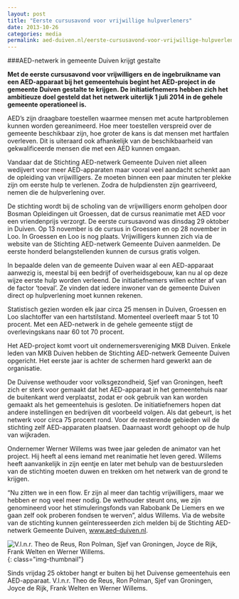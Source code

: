 ```yaml
---
layout: post
title: "Eerste cursusavond voor vrijwillige hulpverleners"
date: 2013-10-26
categories: media
permalink: aed-duiven.nl/eerste-cursusavond-voor-vrijwillige-hulpverleners
---
```

###AED-netwerk in gemeente Duiven krijgt gestalte

**Met de eerste cursusavond voor vrijwilligers en de ingebruikname van een AED-apparaat bij het gemeentehuis begint het  AED-project in de gemeente Duiven gestalte te krijgen. De initiatiefnemers hebben zich het ambitieuze doel gesteld dat het netwerk uiterlijk 1 juli 2014 in de gehele gemeente operationeel is.**

AED’s zijn draagbare toestellen waarmee mensen met acute hartproblemen kunnen worden gereanimeerd. Hoe meer toestellen verspreid over de gemeente beschikbaar zijn, hoe groter de kans is dat mensen met hartfalen overleven. Dit is uiteraard ook afhankelijk van de beschikbaarheid van gekwalificeerde mensen die met een AED kunnen omgaan.

Vandaar dat de Stichting AED-netwerk Gemeente Duiven niet alleen wedijvert voor meer AED-apparaten maar vooral veel aandacht schenkt aan de opleiding van vrijwilligers. Ze moeten binnen een paar minuten ter plekke zijn om eerste hulp te verlenen. Zodra de hulpdiensten zijn gearriveerd, nemen die de hulpverlening over.

De stichting wordt bij de scholing van de vrijwilligers enorm geholpen door Bosman Opleidingen uit Groessen, dat de cursus reanimatie met AED voor een vriendenprijs verzorgt. De eerste cursusavond was dinsdag 29 oktober in Duiven. Op 13 november is de cursus in Groessen en op 28 november in Loo. In Groessen en Loo is nog plaats. Vrijwilligers kunnen zich via de website van de Stichting AED-netwerk Gemeente Duiven aanmelden. De eerste honderd belangstellenden kunnen de cursus gratis volgen.

In bepaalde delen van de gemeente Duiven waar al een AED-apparaat aanwezig is, meestal bij een bedrijf of overheidsgebouw, kan nu al op deze wijze eerste hulp worden verleend. De initiatiefnemers willen echter af van de factor ‘toeval’. Ze vinden dat iedere inwoner van de gemeente Duiven direct op hulpverlening moet kunnen rekenen.

Statistisch gezien worden elk jaar circa 25 mensen in Duiven, Groessen en Loo slachtoffer van een hartstilstand. Momenteel overleeft maar 5 tot 10 procent. Met een AED-netwerk in de gehele gemeente stijgt de overlevingskans naar 60 tot 70 procent.

Het AED-project komt voort uit ondernemersvereniging MKB Duiven.
Enkele leden van MKB Duiven hebben de Stichting AED-netwerk Gemeente Duiven opgericht. Het eerste jaar is achter de schermen hard gewerkt aan de organisatie.

De Duivense wethouder voor volksgezondheid, Sjef van Groningen, heeft zich er sterk voor gemaakt dat het AED-apparaat in het gemeentehuis naar de buitenkant werd verplaatst, zodat er ook gebruik van kan worden gemaakt als het gemeentehuis is gesloten. De initiatiefnemers hopen dat andere instellingen en bedrijven dit voorbeeld volgen. Als dat gebeurt, is het netwerk voor circa 75 procent rond. Voor de resterende gebieden wil de stichting zelf AED-apparaten plaatsen. Daarnaast wordt gehoopt op de hulp van wijkraden.

Ondernemer Werner Willems was twee jaar geleden de animator van het project. Hij heeft al eens iemand met reanimatie het leven gered. Willems heeft aanvankelijk in zijn eentje en later met behulp van de bestuursleden van de stichting moeten duwen en trekken om het netwerk van de grond te krijgen.

“Nu zitten we in een flow. Er zijn al meer dan tachtig vrijwilligers, maar we hebben er nog veel meer nodig. De wethouder steunt ons, we zijn genomineerd voor het stimuleringsfonds van Rabobank De Liemers en we gaan zelf ook proberen fondsen te werven”, aldus Willems. Via de website van de stichting kunnen geïnteresseerden zich melden bij de Stichting AED-netwerk Gemeente Duiven, www.aed-duiven.nl.

![V.l.n.r. Theo de Reus, Ron Polman, Sjef van Groningen, Joyce de Rijk, Frank Welten en Werner Willems.]({{site.baseurl}}/assets/img/gemeente-duiven-heeft-sinds-25-oktober-2013-aed-buiten.jpg "titel"){: class="img-thumbnail"}

Sinds vrijdag 25 oktober hangt er buiten bij het Duivense gemeentehuis een AED-apparaat.
V.l.n.r. Theo de Reus, Ron Polman, Sjef van Groningen, Joyce de Rijk, Frank Welten en Werner Willems.

